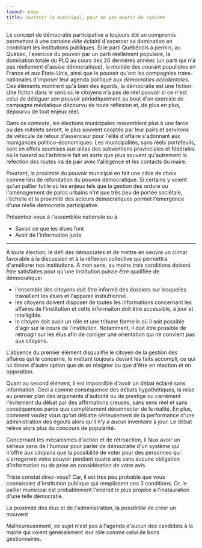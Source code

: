 ```yaml
---
layout: page
title: Investir le municipal, pour ne pas mourir de cynisme
---
```


Le concept de démocratie participative a toujours été un compromis permettant à une certaine *élite éclairé* d'excercer sa domination en contrôlant les institutions publiques. Si le parti Québécois a permis, au Québec, l'exercice du pouvoir par un parti réellement populaire, la domination totale du PLQ au cours des 20 dernières années (un parti qui n'a pas réellement d'assise démocratique), la montée des courant populistes en France et aux États-Unis, ainsi que le pouvoir qu'ont les compagnies trans-nationales  d'imposer leur agenda politique aux *démocraties occidentales*. Ces éléments montrent qu'à bien des égards, la démocratie est une fiction. Une fiction dans le sens où le citoyens n'a pas de réel pouvoir si ce n'est celui de déléguer son pouvoir périodiquement au bout d'un exercice de campagne médiatique dépourvu de toute réflexion et, de plus en plus, dépourvu de tout enjeux réel.

Dans ce contexte, les élections municipales ressemblent plus à une farce ou des roitelets seront, le plus souvent cooptés par leur pairs et servirons de véhicule de retour d'assenceur pour l'élite d'affaire s'adonnant aux manigances politico-économiques. Les municipalités, sans réels portefeuils, sont en effets soumises aux aléas des subventions provinciales et fédérales où le hasard ou l'arbitraire fait en sorte que plus souvent qu'autrement la réfection des routes ira de pair avec l'allégence et les contacts du maire.

Pourtant, la proximité du pouvoir municipal en fait une cible de choix comme lieu de refondation du pouvoir démocratique. Si certains y voient qu'un pallier futile où les enjeux tels que la gestion des ordure ou l'aménagement de parcs urbains n'nt que très peu de portée sociétale, l'échelle et la proximité des acteurs démocratiques permet l'émergence d'une réelle démocratie participative.

Présentez-vous à l'assemblée nationale ou à

  - Savoir ce que les élues font
  - Avoir de l'information juste

-------

À toute élection, le défi des démocrates et de mettre en oeuvre un climat favorable à la discussion et à la réflexion collective qui permettra d'améliorer nos institutions. À mon sens, au moins trois conditions doivent être satisfaites pour qu'une institution puisse être qualifiée de démocratique:

  - l'ensemble des citoyens doit être informé des dossiers sur lesquelles travaillent les élues et l'appareil instiuttionnel.
  - les citoyens doivent disposer de toutes les informations concernant les affaires de l'institution et cette informaiton doit être accessible, à jour et intelligible.
  - le citoyen doit avoir un rôle et une tribune formelle où il soit possible d'agir sur le cours de l'institution. Notamment, il doit être possible de rétroagir sur les élus afin de corriger une orientation qui ne convient pas aux citoyens.

L'absence du premier élément disqualifie le citoyen de la gestion des affaires qui le concerne, le mettant toujours devant les faits accompli, ce qui lui donne d'autre option que de se résigner ou que d'être en réaction et en opposition.

Quant au second élément, il est impossible d'avoir un débat éclairé sans information. Ceci a comme conséquence des débats hypothétiques, la mise au premier plan des arguments d'autorité ou de prestige ou carrément l'évitement du débat par des affirmations creuses, sans sens réel et sans conséquences parce que complètement déconnecter de la réalité. En plus, comment voulez vous qu'on débatte sérieusement de la performance d'une administration des égouts alors qu'il n'y a aucun inventaire à jour. Le débat relève alors plus du concours de popularité.

Concernant les mécanismes d'action et de rétroaction, il faux avoir un sérieux sens de l'humour pour parler de démocratie d'un système qui n'offre aux *citoyens* que la possibilité de voter pour des personnes qui s'arrogeront votre pouvoir pendant quatre ans sans aucune obligation d'information ou de prise en considération de votre avis.

Triste constat direz-vous? Car, il est très peu probable que vous connaissiez d'institution publique qui remplissent ces 3 conditions. Or, le pallier municipal est probablement l'endroit le plus propice à l'instauration d'une telle démocratie.

La proximité des élus et de l'administration, la *possibilité* de créer un mouvent


Malheureusement, ce sujet n'est pas à l'agenda d'aucun des candidats à la mairie qui voient généralement leur rôle comme celui de bons gestionnaires.  

